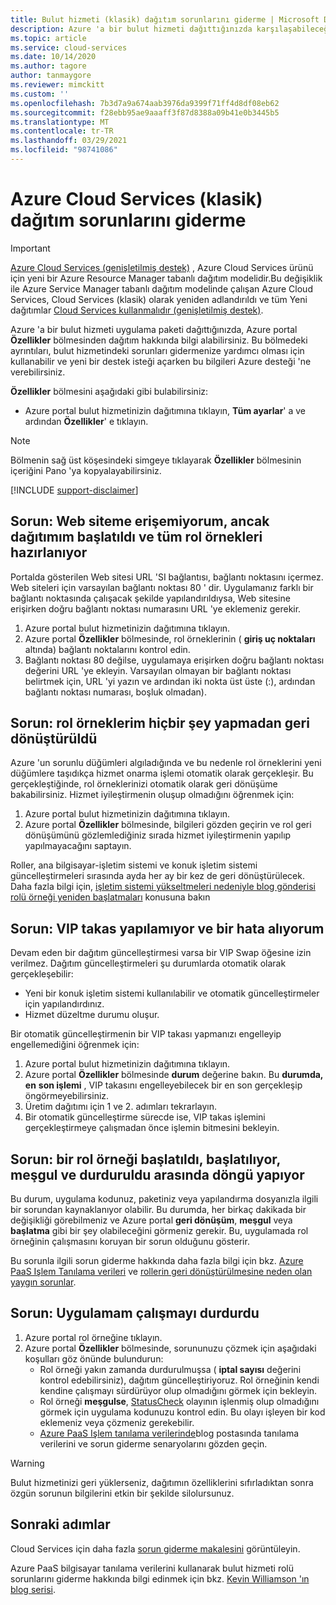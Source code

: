 ```yaml
---
title: Bulut hizmeti (klasik) dağıtım sorunlarını giderme | Microsoft Docs
description: Azure 'a bir bulut hizmeti dağıttığınızda karşılaşabileceğiniz bazı yaygın sorunlar vardır. Bu makale, bunların bazılarına yönelik çözümler sağlar.
ms.topic: article
ms.service: cloud-services
ms.date: 10/14/2020
ms.author: tagore
author: tanmaygore
ms.reviewer: mimckitt
ms.custom: ''
ms.openlocfilehash: 7b3d7a9a674aab3976da9399f71ff4d8df08eb62
ms.sourcegitcommit: f28ebb95ae9aaaff3f87d8388a09b41e0b3445b5
ms.translationtype: MT
ms.contentlocale: tr-TR
ms.lasthandoff: 03/29/2021
ms.locfileid: "98741086"
---
```

# <a name="troubleshoot-azure-cloud-services-classic-deployment-problems"></a>Azure Cloud Services (klasik) dağıtım sorunlarını giderme

> [!IMPORTANT]
> [Azure Cloud Services (genişletilmiş destek)](../cloud-services-extended-support/overview.md) , Azure Cloud Services ürünü için yeni bir Azure Resource Manager tabanlı dağıtım modelidir.Bu değişiklik ile Azure Service Manager tabanlı dağıtım modelinde çalışan Azure Cloud Services, Cloud Services (klasik) olarak yeniden adlandırıldı ve tüm Yeni dağıtımlar [Cloud Services kullanmalıdır (genişletilmiş destek)](../cloud-services-extended-support/overview.md).

Azure 'a bir bulut hizmeti uygulama paketi dağıttığınızda, Azure portal **Özellikler** bölmesinden dağıtım hakkında bilgi alabilirsiniz. Bu bölmedeki ayrıntıları, bulut hizmetindeki sorunları gidermenize yardımcı olması için kullanabilir ve yeni bir destek isteği açarken bu bilgileri Azure desteği 'ne verebilirsiniz.

**Özellikler** bölmesini aşağıdaki gibi bulabilirsiniz:

* Azure portal bulut hizmetinizin dağıtımına tıklayın, **Tüm ayarlar**' a ve ardından **Özellikler**' e tıklayın.

> [!NOTE]
> Bölmenin sağ üst köşesindeki simgeye tıklayarak **Özellikler** bölmesinin içeriğini Pano 'ya kopyalayabilirsiniz.
>
>

[!INCLUDE [support-disclaimer](../../includes/support-disclaimer.md)]

## <a name="problem-i-cannot-access-my-website-but-my-deployment-is-started-and-all-role-instances-are-ready"></a>Sorun: Web siteme erişemiyorum, ancak dağıtımım başlatıldı ve tüm rol örnekleri hazırlanıyor
Portalda gösterilen Web sitesi URL 'SI bağlantısı, bağlantı noktasını içermez. Web siteleri için varsayılan bağlantı noktası 80 ' dir. Uygulamanız farklı bir bağlantı noktasında çalışacak şekilde yapılandırıldıysa, Web sitesine erişirken doğru bağlantı noktası numarasını URL 'ye eklemeniz gerekir.

1. Azure portal bulut hizmetinizin dağıtımına tıklayın.
2. Azure portal **Özellikler** bölmesinde, rol örneklerinin ( **giriş uç noktaları** altında) bağlantı noktalarını kontrol edin.
3. Bağlantı noktası 80 değilse, uygulamaya erişirken doğru bağlantı noktası değerini URL 'ye ekleyin. Varsayılan olmayan bir bağlantı noktası belirtmek için, URL 'yi yazın ve ardından iki nokta üst üste (:), ardından bağlantı noktası numarası, boşluk olmadan).

## <a name="problem-my-role-instances-recycled-without-me-doing-anything"></a>Sorun: rol örneklerim hiçbir şey yapmadan geri dönüştürüldü
Azure 'un sorunlu düğümleri algıladığında ve bu nedenle rol örneklerini yeni düğümlere taşıdıkça hizmet onarma işlemi otomatik olarak gerçekleşir. Bu gerçekleştiğinde, rol örneklerinizi otomatik olarak geri dönüşüme bakabilirsiniz. Hizmet iyileştirmenin oluşup olmadığını öğrenmek için:

1. Azure portal bulut hizmetinizin dağıtımına tıklayın.
2. Azure portal **Özellikler** bölmesinde, bilgileri gözden geçirin ve rol geri dönüşümünü gözlemlediğiniz sırada hizmet iyileştirmenin yapılıp yapılmayacağını saptayın.

Roller, ana bilgisayar-işletim sistemi ve konuk işletim sistemi güncelleştirmeleri sırasında ayda her ay bir kez de geri dönüştürülecek.  
Daha fazla bilgi için, [işletim sistemi yükseltmeleri nedeniyle blog gönderisi rolü örneği yeniden başlatmaları](/archive/blogs/kwill/role-instance-restarts-due-to-os-upgrades) konusuna bakın

## <a name="problem-i-cannot-do-a-vip-swap-and-receive-an-error"></a>Sorun: VIP takas yapılamıyor ve bir hata alıyorum
Devam eden bir dağıtım güncelleştirmesi varsa bir VIP Swap öğesine izin verilmez. Dağıtım güncelleştirmeleri şu durumlarda otomatik olarak gerçekleşebilir:

* Yeni bir konuk işletim sistemi kullanılabilir ve otomatik güncelleştirmeler için yapılandırdınız.
* Hizmet düzeltme durumu oluşur.

Bir otomatik güncelleştirmenin bir VIP takası yapmanızı engelleyip engellemediğini öğrenmek için:

1. Azure portal bulut hizmetinizin dağıtımına tıklayın.
2. Azure portal **Özellikler** bölmesinde **durum** değerine bakın. Bu **durumda, en** **son işlemi** , VIP takasını engelleyebilecek bir en son gerçekleşip öngörmeyebilirsiniz.
3. Üretim dağıtımı için 1 ve 2. adımları tekrarlayın.
4. Bir otomatik güncelleştirme sürecde ise, VIP takas işlemini gerçekleştirmeye çalışmadan önce işlemin bitmesini bekleyin.

## <a name="problem-a-role-instance-is-looping-between-started-initializing-busy-and-stopped"></a>Sorun: bir rol örneği başlatıldı, başlatılıyor, meşgul ve durduruldu arasında döngü yapıyor
Bu durum, uygulama kodunuz, paketiniz veya yapılandırma dosyanızla ilgili bir sorundan kaynaklanıyor olabilir. Bu durumda, her birkaç dakikada bir değişikliği görebilmeniz ve Azure portal **geri dönüşüm**, **meşgul** veya **başlatma** gibi bir şey olabileceğini görmeniz gerekir. Bu, uygulamada rol örneğinin çalışmasını koruyan bir sorun olduğunu gösterir.

Bu sorunla ilgili sorun giderme hakkında daha fazla bilgi için bkz. [Azure PaaS Işlem Tanılama verileri](/archive/blogs/kwill/windows-azure-paas-compute-diagnostics-data) ve [rollerin geri dönüştürülmesine neden olan yaygın sorunlar](cloud-services-troubleshoot-common-issues-which-cause-roles-recycle.md).

## <a name="problem-my-application-stopped-working"></a>Sorun: Uygulamam çalışmayı durdurdu
1. Azure portal rol örneğine tıklayın.
2. Azure portal **Özellikler** bölmesinde, sorununuzu çözmek için aşağıdaki koşulları göz önünde bulundurun:
   * Rol örneği yakın zamanda durdurulmuşsa ( **iptal sayısı** değerini kontrol edebilirsiniz), dağıtım güncelleştiriyoruz. Rol örneğinin kendi kendine çalışmayı sürdürüyor olup olmadığını görmek için bekleyin.
   * Rol örneği **meşgulse**, [StatusCheck](/previous-versions/azure/reference/ee758135(v=azure.100)) olayının işlenmiş olup olmadığını görmek için uygulama kodunuzu kontrol edin. Bu olayı işleyen bir kod eklemeniz veya çözmeniz gerekebilir.
   * [Azure PaaS Işlem tanılama verilerinde](/archive/blogs/kwill/windows-azure-paas-compute-diagnostics-data)blog postasında tanılama verilerini ve sorun giderme senaryolarını gözden geçin.

> [!WARNING]
> Bulut hizmetinizi geri yüklerseniz, dağıtımın özelliklerini sıfırladıktan sonra özgün sorunun bilgilerini etkin bir şekilde silolursunuz.
>
>

## <a name="next-steps"></a>Sonraki adımlar
Cloud Services için daha fazla [sorun giderme makalesini](./cloud-services-allocation-failures.md) görüntüleyin.

Azure PaaS bilgisayar tanılama verilerini kullanarak bulut hizmeti rolü sorunlarını giderme hakkında bilgi edinmek için bkz. [Kevin Williamson 'ın blog serisi](/archive/blogs/kwill/windows-azure-paas-compute-diagnostics-data).
